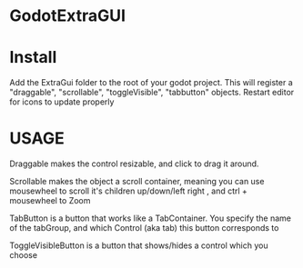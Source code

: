 # GodotExtraGUI

# Install
Add the ExtraGui folder to the root of your godot project. This will register a "draggable", "scrollable", "toggleVisible", "tabbutton" objects. Restart editor for icons to update properly

# USAGE
Draggable  makes the control resizable, and click to drag it around. 

Scrollable  makes the object a scroll container, meaning you can use mousewheel to scroll it's children up/down/left right , and ctrl + mousewheel to Zoom

TabButton  is a button that works like a TabContainer. You specify the name of the tabGroup, and which Control (aka tab) this button corresponds to

ToggleVisibleButton is a button that shows/hides a control which you choose
